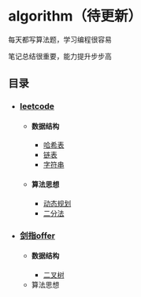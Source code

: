 # algorithm（待更新）
  每天都写算法题，学习编程很容易
  
  笔记总结很重要，能力提升步步高
 ## 目录
 
* ### [leetcode](#leetcode)
  * #### 数据结构
    * [哈希表](./leetcode/数据结构/哈希表.md)
    * [链表](./leetcode/数据结构/链表.md)
    * [字符串](./leetcode/数据结构/字符串.md)
  * #### 算法思想
    * [动态规划](./leetcode/算法思想/动态规划.md)
    * [二分法](./leetcode/算法思想/二分法.md)

* ### [剑指offer](#剑指offer)
  * #### 数据结构
    * [二叉树](./剑指offer/数据结构/二叉树.md)
  * 算法思想
    
